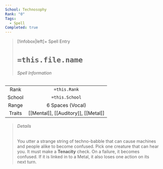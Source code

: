 ```yaml
---
School: Technosophy
Rank: "0"
Tags:
  - Spell
Completed: true
---
```

> [!infobox|left]+ Spell Entry
> # `=this.file.name`
> ###### Spell Information
|        |                                     |
|:------:|:-----------------------------------:|
|  Rank  |            `=this.Rank`             |
| School |           `=this.School`            |
| Range  |          6 Spaces (Vocal)           |
| Traits | [[Mental]], [[Auditory]], [[Metal]] |
> ###### *Details*
> You utter a strange string of techno-babble that can cause machines and people alike to become confused. Pick one creature that can hear you. It must make a **Tenacity** check. On a failure, it becomes confused. If it is linked in to a Metal, it also loses one action on its next turn.
